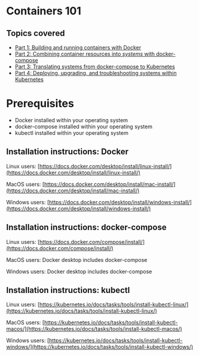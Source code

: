 # Containers 101

## Topics covered

- [Part 1: Building and running containers with Docker](course/part001.md)
- [Part 2: Combining container resources into _systems_ with docker-compose](course/part002.md)
- [Part 3: Translating systems from docker-compose to Kubernetes](course/part003.md)
- [Part 4: Deploying, upgrading, and troubleshooting systems within Kubernetes](course/part004.md)

# Prerequisites

- Docker installed within your operating system
- docker-compose installed within your operating system
- kubectl installed within your operating system

## Installation instructions: Docker

Linux users: [https://docs.docker.com/desktop/install/linux-install/](https://docs.docker.com/desktop/install/linux-install/)

MacOS users: [https://docs.docker.com/desktop/install/mac-install/](https://docs.docker.com/desktop/install/mac-install/)

Windows users: [https://docs.docker.com/desktop/install/windows-install/](https://docs.docker.com/desktop/install/windows-install/)

## Installation instructions: docker-compose

Linux users: [https://docs.docker.com/compose/install/](https://docs.docker.com/compose/install/)

MacOS users: Docker desktop includes docker-compose

Windows users: Docker desktop includes docker-compose

## Installation instructions: kubectl

Linux users: [https://kubernetes.io/docs/tasks/tools/install-kubectl-linux/](https://kubernetes.io/docs/tasks/tools/install-kubectl-linux/)

MacOS users: [https://kubernetes.io/docs/tasks/tools/install-kubectl-macos/](https://kubernetes.io/docs/tasks/tools/install-kubectl-macos/)

Windows users: [https://kubernetes.io/docs/tasks/tools/install-kubectl-windows/](https://kubernetes.io/docs/tasks/tools/install-kubectl-windows/)